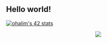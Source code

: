 ## Hello world!

[![ohalim's 42 stats](https://badge.mediaplus.ma/darkblue/ohalim)](https://github.com/3umi/badge42)

<div align="center">
<img src="https://komarev.com/ghpvc/?username=3umi&&style=flat-square" align="center" />
</div>  
